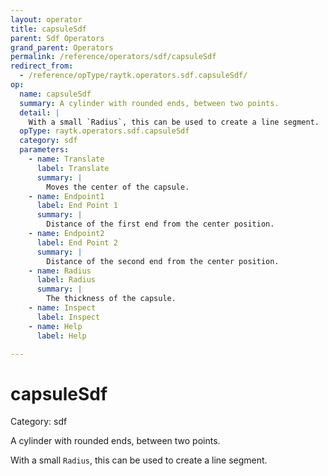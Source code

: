 ```yaml
---
layout: operator
title: capsuleSdf
parent: Sdf Operators
grand_parent: Operators
permalink: /reference/operators/sdf/capsuleSdf
redirect_from:
  - /reference/opType/raytk.operators.sdf.capsuleSdf/
op:
  name: capsuleSdf
  summary: A cylinder with rounded ends, between two points.
  detail: |
    With a small `Radius`, this can be used to create a line segment.
  opType: raytk.operators.sdf.capsuleSdf
  category: sdf
  parameters:
    - name: Translate
      label: Translate
      summary: |
        Moves the center of the capsule.
    - name: Endpoint1
      label: End Point 1
      summary: |
        Distance of the first end from the center position.
    - name: Endpoint2
      label: End Point 2
      summary: |
        Distance of the second end from the center position.
    - name: Radius
      label: Radius
      summary: |
        The thickness of the capsule.
    - name: Inspect
      label: Inspect
    - name: Help
      label: Help

---
```


# capsuleSdf

Category: sdf



A cylinder with rounded ends, between two points.

With a small `Radius`, this can be used to create a line segment.